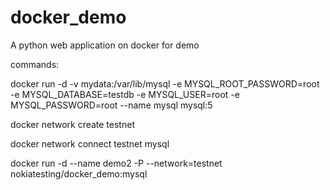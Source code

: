 # docker_demo
A python web application on docker for demo

commands:

docker run -d -v mydata:/var/lib/mysql -e MYSQL_ROOT_PASSWORD=root -e MYSQL_DATABASE=testdb -e MYSQL_USER=root -e MYSQL_PASSWORD=root --name mysql mysql:5

docker network create testnet

docker network connect testnet mysql

docker run -d --name demo2 -P --network=testnet nokiatesting/docker_demo:mysql
